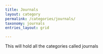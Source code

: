 ```yaml
---
title: Journals
layout: category
permalink: /categories/journals/
taxonomy: journals
entries_layout: grid

---
```


This will hold all the categories called journals